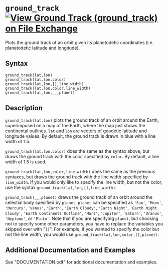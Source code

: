 # `ground_track` [![View Ground Track (ground_track) on File Exchange](https://www.mathworks.com/matlabcentral/images/matlab-file-exchange.svg)](https://www.mathworks.com/matlabcentral/fileexchange/89822-ground-track-ground_track)

Plots the ground track of an orbit given its planetodetic coordinates (i.e. planetodetic latitude and longitude).


## Syntax

`ground_track(lat,lon)`\
`ground_track(lat,lon,color)`\
`ground_track(lat,lon,[],line_width)`\
`ground_track(lat,lon,color,line_width)`\
`ground_track(lat,lon,__,planet)`


## Description

`ground_track(lat,lon)` plots the ground track of an orbit around the Earth, superimposed on a map of the Earth, where the map just shows the continental outlines. `lat` and `lon` are vectors of geodetic latitude and longitude values. By default, the ground track is drawn in blue with a line width of 1.5.
            
`ground_track(lat,lon,color)` does the same as the syntax above, but draws the ground track with the color specified by `color`. By default, a line width of 1.5 is used.

`ground_track(lat,lon,color,line_width)` does the same as the previous syntaxes, but draws the ground track with the line width specified by `line_width`. If you would only like to specify the line width, but not the color, use the syntax `ground_track(lat,lon,[],line_width)`.

`ground_track(__,planet)` draws the ground track of an orbit around the celestial body specified by `planet`. `planet` can be specified as `'Sun'`, `'Moon'`, `'Mercury'`, `'Venus'`, `'Earth'`, `'Earth Cloudy'`, `'Earth Night'`, `'Earth Night Cloudy'`, `'Earth Continents Outline'`, `'Mars'`, `'Jupiter'`, `'Saturn'`, `'Uranus'`, `'Neptune'`, or `'Pluto'`. Note that if you are specifying `planet`, but choosing not to specify some other parameters, you have to replace the variables you skipped over with "`[]`". For example, if you wanted to specify the color but not the line width, you would use `ground_track(lat,lon,color,[],planet)`.


## Additional Documentation and Examples

See "DOCUMENTATION.pdf" for additional documentation and examples.

